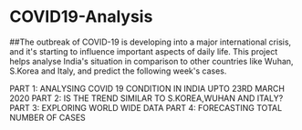 # COVID19-Analysis
##The outbreak of COVID-19 is developing into a major international crisis, and it's starting to influence important aspects of daily life. This project helps analyse India's situation in comparison to other countries like Wuhan, S.Korea and Italy, and predict the following week's cases.

 PART 1: ANALYSING COVID 19 CONDITION IN INDIA UPTO 23RD MARCH 2020
 PART 2: IS THE TREND SIMILAR TO S.KOREA,WUHAN AND ITALY?
 PART 3:  EXPLORING WORLD WIDE DATA
 PART 4: FORECASTING TOTAL NUMBER OF CASES
